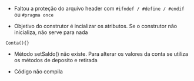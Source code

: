 - Faltou a proteção do arquivo header com `#ifndef / #define / #endif` ou `#pragma once`

- Objetivo do construtor é incializar os atributos. Se o construtor não inicializa, não serve para nada     

```
Conta(){}
```

- Método setSaldo() não existe. Para alterar os valores da conta se utiliza os métodos de deposito e retirada

- Código não compila
